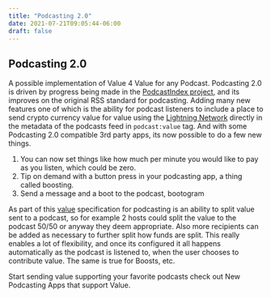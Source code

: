 ```yaml
---
title: "Podcasting 2.0"
date: 2021-07-21T09:05:44-06:00
draft: false
---
```


## Podcasting 2.0

A possible implementation of Value 4 Value for any Podcast. Podcasting 2.0 is driven by progress being made in the [PodcastIndex project](https://podcastindex.org/), and its improves on the original RSS standard for podcasting. Adding many new features one of which is the ability for podcast listeners to include a place to send crypto currency value for value using the [Lightning Network](https://lightning.network/) directly in the metadata of the podcasts feed in `podcast:value` tag. And with some Podcasting 2.0 compatible 3rd party apps, its now possible to do a few new things. 

1. You can now set things like how much per minute you would like to pay as you listen, which could be zero. 
2. Tip on demand with a button press in your podcasting app, a thing called boosting.
3. Send a message and a boot to the podcast, bootogram

As part of this [value](https://github.com/Podcastindex-org/podcast-namespace/blob/main/value/value.md) specification for podcasting is an ability to split value sent to a podcast, so for example 2 hosts could split the value to the podcast 50/50 or anyway they deem appropriate. Also more recipients can be added as necessary to further split how funds are split. This really enables a lot of flexibility, and once its configured it all happens automatically as the podcast is listened to, when the user chooses to contribute value. The same is true for Boosts, etc.  

Start sending value supporting your favorite podcasts check out New Podcasting Apps that support Value.

